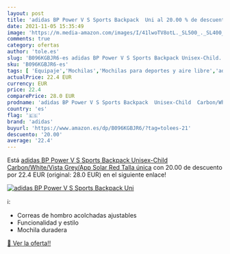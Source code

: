 ```yaml
---
layout: post
title: 'adidas BP Power V S Sports Backpack  Uni al 20.00 % de descuento'
date: 2021-11-05 15:35:49
image: 'https://m.media-amazon.com/images/I/41lwoTV8otL._SL500_._SL400_.jpg'
comments: true
category: ofertas
author: 'tole.es'
slug: 'B096KGBJR6-es adidas BP Power V S Sports Backpack Unisex-Child...'
sku: 'B096KGBJR6-es'
tags: [ 'Equipaje','Mochilas','Mochilas para deportes y aire libre','adidas','backpack', ]
actualPrice: 22.4 EUR
currency: EUR
price: 22.4
comparePrice: 28.0 EUR
prodname: 'adidas BP Power V S Sports Backpack  Unisex-Child  Carbon/White/Vista Grey/App Solar Red  Talla única'
country: 'es'
flag: '🇪🇸'
brand: 'adidas'
buyurl: 'https://www.amazon.es/dp/B096KGBJR6/?tag=tolees-21'
descuento: '20.00'
average: '22.4'
---
```


Está [adidas BP Power V S Sports Backpack  Unisex-Child  Carbon/White/Vista Grey/App Solar Red  Talla única](https://www.amazon.es/dp/B096KGBJR6/?tag=tolees-21) con 20.00 de descuento por 22.4 EUR (original: 28.0 EUR) en el siguiente enlace!

[![adidas BP Power V S Sports Backpack  Uni](https://m.media-amazon.com/images/I/41lwoTV8otL._SL500_._SL400_.jpg)](https://www.amazon.es/dp/B096KGBJR6/?tag=tolees-21)

ℹ️:

- Correas de hombro acolchadas ajustables
- Funcionalidad y estilo
- Mochila duradera

[🛒 Ver la oferta!!](https://www.amazon.es/dp/B096KGBJR6/?tag=tolees-21)
